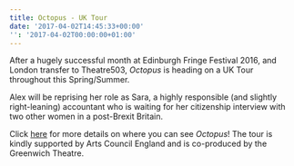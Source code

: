 ```yaml
---
title: Octopus - UK Tour
date: '2017-04-02T14:45:33+00:00'
'': '2017-04-02T00:00:00+01:00'
---
```



After a hugely successful month at Edinburgh Fringe Festival 2016, and London transfer to Theatre503, *Octopus* is heading on a UK Tour throughout this Spring/Summer.

Alex will be reprising her role as Sara, a highly responsible (and slightly right-leaning) accountant who is waiting for her citizenship interview with two other women in a post-Brexit Britain.

Click 
<a href="http://www.papertiger.org.uk/blog/announcing-octopus-tour-2017">here</a> for more details on where you can see *Octopus*! The tour is kindly supported by Arts Council England and is co-produced by the Greenwich Theatre.